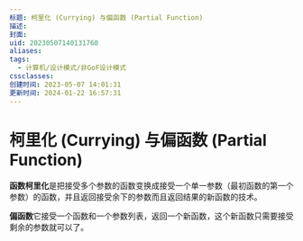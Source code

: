 ```yaml
---
标题: 柯里化 (Currying) 与偏函数 (Partial Function)
描述: 
封面: 
uid: 20230507140131760
aliases: 
tags:
  - 计算机/设计模式/非GoF设计模式
cssclasses: 
创建时间: 2023-05-07 14:01:31
更新时间: 2024-01-22 16:57:31
---
```


# 柯里化 (Currying) 与偏函数 (Partial Function)

**函数柯里化**是把接受多个参数的函数变换成接受一个单一参数（最初函数的第一个参数）的函数，并且返回接受余下的参数而且返回结果的新函数的技术。

**偏函数**它接受一个函数和一个参数列表，返回一个新函数，这个新函数只需要接受剩余的参数就可以了。
